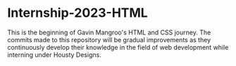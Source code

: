 # Internship-2023-HTML

This is the beginning of Gavin Mangroo's HTML and CSS journey. The commits made to this repository will be gradual improvements as they continuously develop their knowledge in the field of web development while interning under Housty Designs. 






